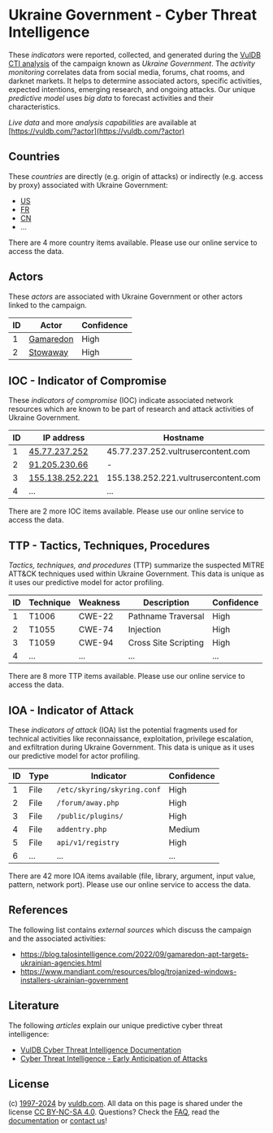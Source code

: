 # Ukraine Government - Cyber Threat Intelligence

These _indicators_ were reported, collected, and generated during the [VulDB CTI analysis](https://vuldb.com/?kb.cti) of the campaign known as _Ukraine Government_. The _activity monitoring_ correlates data from social media, forums, chat rooms, and darknet markets. It helps to determine associated actors, specific activities, expected intentions, emerging research, and ongoing attacks. Our unique _predictive model_ uses _big data_ to forecast activities and their characteristics.

_Live data_ and more _analysis capabilities_ are available at [https://vuldb.com/?actor](https://vuldb.com/?actor)

## Countries

These _countries_ are directly (e.g. origin of attacks) or indirectly (e.g. access by proxy) associated with Ukraine Government:

* [US](https://vuldb.com/?country.us)
* [FR](https://vuldb.com/?country.fr)
* [CN](https://vuldb.com/?country.cn)
* ...

There are 4 more country items available. Please use our online service to access the data.

## Actors

These _actors_ are associated with Ukraine Government or other actors linked to the campaign.

ID | Actor | Confidence
-- | ----- | ----------
1 | [Gamaredon](https://vuldb.com/?actor.gamaredon) | High
2 | [Stowaway](https://vuldb.com/?actor.stowaway) | High

## IOC - Indicator of Compromise

These _indicators of compromise_ (IOC) indicate associated network resources which are known to be part of research and attack activities of Ukraine Government.

ID | IP address | Hostname | Actor | Confidence
-- | ---------- | -------- | ----- | ----------
1 | [45.77.237.252](https://vuldb.com/?ip.45.77.237.252) | 45.77.237.252.vultrusercontent.com | [Gamaredon](https://vuldb.com/?actor.gamaredon) | High
2 | [91.205.230.66](https://vuldb.com/?ip.91.205.230.66) | - | [Stowaway](https://vuldb.com/?actor.stowaway) | High
3 | [155.138.252.221](https://vuldb.com/?ip.155.138.252.221) | 155.138.252.221.vultrusercontent.com | [Gamaredon](https://vuldb.com/?actor.gamaredon) | High
4 | ... | ... | ... | ...

There are 2 more IOC items available. Please use our online service to access the data.

## TTP - Tactics, Techniques, Procedures

_Tactics, techniques, and procedures_ (TTP) summarize the suspected MITRE ATT&CK techniques used within Ukraine Government. This data is unique as it uses our predictive model for actor profiling.

ID | Technique | Weakness | Description | Confidence
-- | --------- | -------- | ----------- | ----------
1 | T1006 | CWE-22 | Pathname Traversal | High
2 | T1055 | CWE-74 | Injection | High
3 | T1059 | CWE-94 | Cross Site Scripting | High
4 | ... | ... | ... | ...

There are 8 more TTP items available. Please use our online service to access the data.

## IOA - Indicator of Attack

These _indicators of attack_ (IOA) list the potential fragments used for technical activities like reconnaissance, exploitation, privilege escalation, and exfiltration during Ukraine Government. This data is unique as it uses our predictive model for actor profiling.

ID | Type | Indicator | Confidence
-- | ---- | --------- | ----------
1 | File | `/etc/skyring/skyring.conf` | High
2 | File | `/forum/away.php` | High
3 | File | `/public/plugins/` | High
4 | File | `addentry.php` | Medium
5 | File | `api/v1/registry` | High
6 | ... | ... | ...

There are 42 more IOA items available (file, library, argument, input value, pattern, network port). Please use our online service to access the data.

## References

The following list contains _external sources_ which discuss the campaign and the associated activities:

* https://blog.talosintelligence.com/2022/09/gamaredon-apt-targets-ukrainian-agencies.html
* https://www.mandiant.com/resources/blog/trojanized-windows-installers-ukrainian-government

## Literature

The following _articles_ explain our unique predictive cyber threat intelligence:

* [VulDB Cyber Threat Intelligence Documentation](https://vuldb.com/?kb.cti)
* [Cyber Threat Intelligence - Early Anticipation of Attacks](https://www.scip.ch/en/?labs.20201022)

## License

(c) [1997-2024](https://vuldb.com/?kb.changelog) by [vuldb.com](https://vuldb.com/?kb.about). All data on this page is shared under the license [CC BY-NC-SA 4.0](https://creativecommons.org/licenses/by-nc-sa/4.0/). Questions? Check the [FAQ](https://vuldb.com/?kb.faq), read the [documentation](https://vuldb.com/?kb) or [contact us](https://vuldb.com/?contact)!
